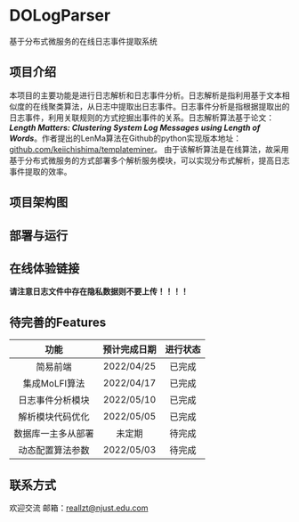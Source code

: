 # DOLogParser
基于分布式微服务的在线日志事件提取系统
## 项目介绍
本项目的主要功能是进行日志解析和日志事件分析。日志解析是指利用基于文本相似度的在线聚类算法，从日志中提取出日志事件。日志事件分析是指根据提取出的日志事件，利用关联规则的方式挖掘出事件的关系。日志解析算法基于论文：***Length Matters: Clustering System Log Messages using Length of Words***。作者提出的LenMa算法在Github的python实现版本地址：[github.com/keiichishima/templateminer](https://github.com/keiichishima/templateminer)。
由于该解析算法是在线算法，故采用基于分布式微服务的方式部署多个解析服务模块，可以实现分布式解析，提高日志事件提取的效率。
## 项目架构图
## 部署与运行
## 在线体验链接
**请注意日志文件中存在隐私数据则不要上传！！！！**
## 待完善的Features
|功能|预计完成日期|进行状态|
|:-:|:-:|:-:|
|简易前端|2022/04/25|已完成|
|集成MoLFI算法|2022/04/17|已完成|
|日志事件分析模块|2022/05/10|已完成|
|解析模块代码优化|2022/05/05|已完成|
|数据库一主多从部署|未定期|待完成|
|动态配置算法参数|2022/05/03|待完成|
## 联系方式
欢迎交流
邮箱：[reallzt@njust.edu.com](reallzt@njust.edu.com)



